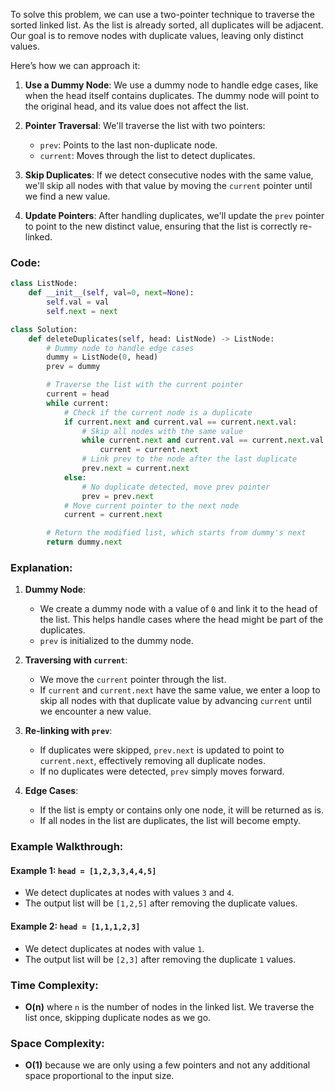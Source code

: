 To solve this problem, we can use a two-pointer technique to traverse the sorted linked list. As the list is already sorted, all duplicates will be adjacent. Our goal is to remove nodes with duplicate values, leaving only distinct values.

Here’s how we can approach it:

1. **Use a Dummy Node**: We use a dummy node to handle edge cases, like when the head itself contains duplicates. The dummy node will point to the original head, and its value does not affect the list.

2. **Pointer Traversal**: We'll traverse the list with two pointers:
   - `prev`: Points to the last non-duplicate node.
   - `current`: Moves through the list to detect duplicates.

3. **Skip Duplicates**: If we detect consecutive nodes with the same value, we'll skip all nodes with that value by moving the `current` pointer until we find a new value.

4. **Update Pointers**: After handling duplicates, we'll update the `prev` pointer to point to the new distinct value, ensuring that the list is correctly re-linked.

### Code:

```python
class ListNode:
    def __init__(self, val=0, next=None):
        self.val = val
        self.next = next

class Solution:
    def deleteDuplicates(self, head: ListNode) -> ListNode:
        # Dummy node to handle edge cases
        dummy = ListNode(0, head)
        prev = dummy

        # Traverse the list with the current pointer
        current = head
        while current:
            # Check if the current node is a duplicate
            if current.next and current.val == current.next.val:
                # Skip all nodes with the same value
                while current.next and current.val == current.next.val:
                    current = current.next
                # Link prev to the node after the last duplicate
                prev.next = current.next
            else:
                # No duplicate detected, move prev pointer
                prev = prev.next
            # Move current pointer to the next node
            current = current.next

        # Return the modified list, which starts from dummy's next
        return dummy.next
```

### Explanation:

1. **Dummy Node**:
   - We create a dummy node with a value of `0` and link it to the head of the list. This helps handle cases where the head might be part of the duplicates.
   - `prev` is initialized to the dummy node.

2. **Traversing with `current`**:
   - We move the `current` pointer through the list.
   - If `current` and `current.next` have the same value, we enter a loop to skip all nodes with that duplicate value by advancing `current` until we encounter a new value.

3. **Re-linking with `prev`**:
   - If duplicates were skipped, `prev.next` is updated to point to `current.next`, effectively removing all duplicate nodes.
   - If no duplicates were detected, `prev` simply moves forward.

4. **Edge Cases**:
   - If the list is empty or contains only one node, it will be returned as is.
   - If all nodes in the list are duplicates, the list will become empty.

### Example Walkthrough:

#### Example 1: `head = [1,2,3,3,4,4,5]`

- We detect duplicates at nodes with values `3` and `4`.
- The output list will be `[1,2,5]` after removing the duplicate values.

#### Example 2: `head = [1,1,1,2,3]`

- We detect duplicates at nodes with value `1`.
- The output list will be `[2,3]` after removing the duplicate `1` values.

### Time Complexity:

- **O(n)** where `n` is the number of nodes in the linked list. We traverse the list once, skipping duplicate nodes as we go.

### Space Complexity:

- **O(1)** because we are only using a few pointers and not any additional space proportional to the input size.



